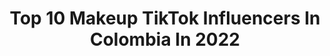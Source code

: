 ---
title: Top 10 Makeup TikTok Influencers In Colombia In 2022
description: >-
  Find top makeup TikTok influencers in Colombia in 2022. Most popular hashtags: #makeup #parati #colombia #maquillaje.
platform: TikTok
hits: 82
text_top: Discover the top-rated TikTok profiles on inBeat.
text_bottom: Our platform has 82 TikTok influencers like this in Colombia for you to contact.
profiles:
  - username: "alejomooon"
    fullname: >-
      Alejo Moon 🌙
    bio: >-
      Makeup Artist ✨ ¿400k? 👉🏻👈🏻 Sígueme en Instagram @Alejomooon 🥺
    location: "Colombia"
    followers: 367300
    engagement: 2445
    commentsToLikes: 0.008720
    id: ckcvh9bbxtxhe0j23bf6ryuse
    verified: true
    hashtags: "#destacame, #parati, #makeup, #foryou"
  - username: "chyo_00"
    fullname: >-
      chyo_00
    bio: >-
      🇨🇴🇮🇱 💃lin Makeup artist former dancer
    location: "Colombia"
    followers: 3748
    engagement: 487
    commentsToLikes: 0.083228
    id: ckbl4z8br2cbi0j23lnm7cd29
    verified: false
    hashtags: "#4youpage, #duet, #dance, #4you"
  - username: "alejandrasaboogal"
    fullname: >-
      Aleja Sabogal
    bio: >-
      𝒴𝒶 𝓆𝓊𝑒 𝓁𝓁𝑒𝑔𝒶𝓈𝓉𝑒 𝓉𝑒 𝓆𝓊𝑒𝒹𝒶𝓈!! 🤍 makeup & Tips 💕
    location: "Colombia"
    followers: 15800
    engagement: 822
    commentsToLikes: 0.049641
    id: ckbr394j4jqsr0j23js51tmhx
    verified: false
    hashtags: "#parati, #fyp, #makeup, #trend"
  - username: "circymoreno"
    fullname: >-
      Circy Moreno
    bio: >-
      ¡SÍGUEME EN INSTA! Makeup Dance Lettering #Kworldsquad ❤️ Nonolive @circy
    location: "Colombia"
    followers: 15600
    engagement: 1614
    commentsToLikes: 0.031401
    id: cka0q66t1bftm0i78cykwip6q
    verified: false
    hashtags: "#viral, #backdoor, #straykids, #parati"
  - username: "susana_tunes"
    fullname: >-
      susana_tunes
    bio: >-
      💋💄MakeUp Artist 📫 For inquires: susanatunes@gmail.com
    location: "Colombia"
    followers: 496000
    engagement: 1222
    commentsToLikes: 0.017053
    id: ck8hkd3qbdfc00j78mm9umzkb
    verified: false
    hashtags: "#elproblema, #tiktokdice, #spookytreats, #emociones"
  - username: "pautips"
    fullname: >-
      Paula Galindo 
    bio: >-
      Paula Galindo Amo el makeup 💕 INSTAGRAM: Pautips YOUTUBE:Pautips #PaulaMakeup
    location: "Colombia"
    followers: 1600000
    engagement: 1503
    commentsToLikes: 0.004191
    id: cka6jg0y6ukp30i78is0htb05
    verified: true
    hashtags: "#fashiontips, #tiktoktravel, #challenge, #explosaochallenge"
  - username: "lauraahp"
    fullname: >-
      Laura  Herrera
    bio: >-
      ✨💙META 30K💙✨ 💜Sígueme en instagram💙 @LAURAHP_MAKEUP 💄MAKEUP💄
    location: "Colombia"
    followers: 23700
    engagement: 1026
    commentsToLikes: 0.034475
    id: ckb9lp0ameb030j23qxlznzyi
    verified: false
    hashtags: "#happyhallowen, #celos, #boyfriend, #love"
  - username: "marymassmakeup"
    fullname: >-
      Maria Teresa
    bio: >-
      Makeup Artist 👩🏻‍🎨 📍Colombia! Sígueme en Insta! marymassmakeup01@gmail.com
    location: "Colombia"
    followers: 133700
    engagement: 851
    commentsToLikes: 0.017559
    id: ckb9q6ux3lri30j235fgvr7ef
    verified: false
    hashtags: "#makeuptips, #makeup, #parpadocaido, #marymasstips"
  - username: "erickochoa52"
    fullname: >-
      Erick Ochoa
    bio: >-
      🕺#Dance💃, 👨🎨#makeup 👩🎨 it's my life
    location: "Colombia"
    followers: 7883
    engagement: 630
    commentsToLikes: 0.014878
    id: ck9evw4x8ke4i0j78gphk2apl
    verified: false
    hashtags: "#parati, #colombia, #cuarentenaencasa, #comedia"
  - username: "jaimermb"
    fullname: >-
      Jaime Méndez
    bio: >-
      ✨
    location: "Colombia"
    followers: 628900
    engagement: 2675
    commentsToLikes: 0.010372
    id: ckbw3vtgxxcyi0j2305rv7wps
    verified: false
    hashtags: "#outfit, #makeup, #coraline, #monsterhigh"
---